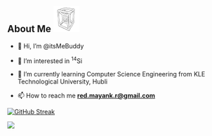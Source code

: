 ## About Me <img src="https://github.com/itsMeBuddy/itsMeBuddy/blob/main/tesseract.gif" width="60px" height="60px" />

- 👋 Hi, I’m @itsMeBuddy

- 👀 I’m interested in <sup>14</sup>Si

- 🌱 I’m currently learning Computer Science Engineering from KLE Technological University, Hubli<!-- - 💞️ I’m looking to collaborate on  -->

- 📫 How to reach me **red.mayank.r@gmail.com**

<!---
itsMeBuddy/itsMeBuddy is a ✨ special ✨ repository because its `README.md` (this file) appears on your GitHub profile.
You can click the Preview link to take a look at your changes.
--->

[![GitHub Streak](https://github-readme-streak-stats.herokuapp.com?user=itsMeBuddy&theme=github-dark-blue&hide_border=true&date_format=M%20j%5B%2C%20Y%5D&background=00000000)](https://git.io/streak-stats)


![](https://img.shields.io/badge/OS-Linux-informational?style=flat&logo=linux&logoColor=white&color=2bbc8a)
